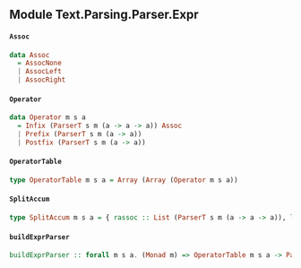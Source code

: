 ## Module Text.Parsing.Parser.Expr

#### `Assoc`

``` purescript
data Assoc
  = AssocNone
  | AssocLeft
  | AssocRight
```

#### `Operator`

``` purescript
data Operator m s a
  = Infix (ParserT s m (a -> a -> a)) Assoc
  | Prefix (ParserT s m (a -> a))
  | Postfix (ParserT s m (a -> a))
```

#### `OperatorTable`

``` purescript
type OperatorTable m s a = Array (Array (Operator m s a))
```

#### `SplitAccum`

``` purescript
type SplitAccum m s a = { rassoc :: List (ParserT s m (a -> a -> a)), lassoc :: List (ParserT s m (a -> a -> a)), nassoc :: List (ParserT s m (a -> a -> a)), prefix :: List (ParserT s m (a -> a)), postfix :: List (ParserT s m (a -> a)) }
```

#### `buildExprParser`

``` purescript
buildExprParser :: forall m s a. (Monad m) => OperatorTable m s a -> ParserT s m a -> ParserT s m a
```



